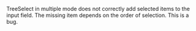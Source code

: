 TreeSelect in multiple mode does not correctly add selected items to the input field. The missing item depends on the order of selection. This is a bug.
